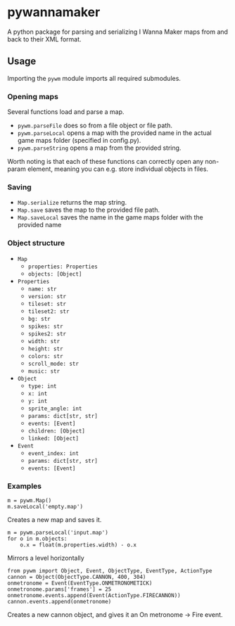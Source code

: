# pywannamaker
A python package for parsing and serializing I Wanna Maker maps from and back to their XML format.

## Usage
Importing the `pywm` module imports all required submodules.

### Opening maps
Several functions load and parse a map.

- `pywm.parseFile` does so from a file object or file path.
- `pywm.parseLocal` opens a map with the provided name in the actual game maps folder (specified in config.py).
- `pywm.parseString` opens a map from the provided string.

Worth noting is that each of these functions can correctly open any non-param element, meaning you can e.g. store individual objects in files.

### Saving
- `Map.serialize` returns the map string.
- `Map.save` saves the map to the provided file path.
- `Map.saveLocal` saves the name in the game maps folder with the provided name

### Object structure
- `Map`
    - `properties: Properties`
    - `objects: [Object]`
- `Properties`
    - `name: str`
    - `version: str`
    - `tileset: str`
    - `tileset2: str`
    - `bg: str`
    - `spikes: str`
    - `spikes2: str`
    - `width: str`
    - `height: str`
    - `colors: str`
    - `scroll_mode: str`
    - `music: str`
- `Object`
    - `type: int`
    - `x: int`
    - `y: int`
    - `sprite_angle: int`
    - `params: dict[str, str]`
    - `events: [Event]`
    - `children: [Object]`
    - `linked: [Object]`
- `Event`
    - `event_index: int`
    - `params: dict[str, str]`
    - `events: [Event]`

### Examples
```
m = pywm.Map()
m.saveLocal('empty.map')
```
Creates a new map and saves it.

```
m = pywm.parseLocal('input.map')
for o in m.objects:
    o.x = float(m.properties.width) - o.x
```
Mirrors a level horizontally

```
from pywm import Object, Event, ObjectType, EventType, ActionType
cannon = Object(ObjectType.CANNON, 400, 304)
onmetronome = Event(EventType.ONMETRONOMETICK)
onmetronome.params['frames'] = 25
onmetronome.events.append(Event(ActionType.FIRECANNON))
cannon.events.append(onmetronome)
```
Creates a new cannon object, and gives it an On metronome -> Fire event.